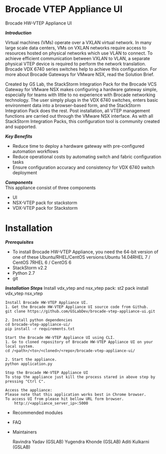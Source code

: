 # Brocade VTEP Appliance UI
Brocade HW-VTEP Appliance UI

***Introduction***
 
Virtual machines (VMs) operate over a VXLAN virtual network. In many large scale data centers, VMs on VXLAN networks require access to resources hosted on physical networks which use VLAN to connect. To achieve efficient communication between VXLAN to VLAN, a separate physical VTEP device is required to perform the network translation. Brocade VDX 6740 series switches help to achieve this configuration. For more about Brocade Gateways for VMware NSX, read the Solution Brief.

Created by GS Lab, the StackStorm Integration Pack for the Brocade VCS Gateway for VMware NSX makes configuring a hardware gateway simple, especially for teams with little to no experience with Brocade networking technology. The user simply plugs in the VDX 6740 switches, enters basic environment data into a browser-based form, and the StackStorm Integration Pack does the rest. Post installation, all VTEP management functions are carried out through the VMware NSX interface. As with all StackStorm Integration Packs, this configuration tool is community created and supported.

***Key Benefits***
* Reduce time to deploy a hardware gateway with pre-configured automation workflows
* Reduce operational costs by automating switch and fabric configuration tasks
* Ensure configuration accuracy and consistency for VDX 6740 switch deployment


***Components***
</br>This appliance consist of three components 
* UI
* NSX-VTEP pack for stackstorm
* VDX-VTEP pack for Stackstorm
 
# Installation
***Prerequisites***
* To install Brocade HW-VTEP Appliance, you need the 64-bit version of one of these Ubuntu/RHEL/CentOS versions:Ubuntu 14.04RHEL 7 / CentOS 7RHEL 6 / CentOS 6
* StackStorm v2.2
* Python 2.7
* git

***Installation Steps***
   Install vdx_vtep and nsx_vtep pack:
    st2 pack install vdx_vtep nsx_vtep
    
    Install Brocade HW-VTEP Appliance UI.
    1. Get the Brocade HW-VTEP Appliance UI source code from Github.
    git clone https://github.com/GSLabDev/brocade-vtep-appliance-ui.git
    
    2. Install python dependencies
    cd brocade-vtep-appliance-ui/
    pip install -r requirements.txt
    
    Start the Brocade HW-VTEP Appliance UI using CLI.
    1. Go to cloned repository of Brocade HW-VTEP Appliance UI on your local system.
    cd /<path>/<to>/<cloned>/<repo>/brocade-vtep-appliance-ui/
    
    2. Start the appliance.
    python application.py
   
    Stop the Brocade HW-VTEP Appliance UI
    To stop the appliance just kill the process stared in above step by pressing "Ctrl C".
    
    Access the appliance:
    Please note that this application works best in Chrome browser.
    To access UI from please hit bellow URL form browser.
        http://<appliance_server_ip>:5000
 * Recommended modules
 
 * FAQ
 
 * Maintainers
 
   Ravindra Yadav (GSLAB)
   Yugendra Khonde (GSLAB)
   Aditi Kulkarni (GSLAB)
